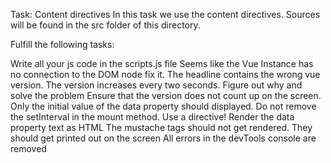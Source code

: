 Task: Content directives
In this task we use the content directives. Sources will be found in the src folder of this directory.

Fulfill the following tasks:

Write all your js code in the scripts.js file
Seems like the Vue Instance has no connection to the DOM node fix it.
The headline contains the wrong vue version. The version increases every two seconds.
Figure out why and solve the problem
Ensure that the version does not count up on the screen. Only the initial value of the data property should displayed. Do not remove the setInterval in the mount method. Use a directive!
Render the data property text as HTML
The mustache tags should not get rendered. They should get printed out on the screen
All errors in the devTools console are removed

